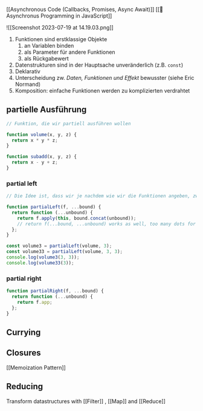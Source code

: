 [[Asynchronous Code (Callbacks, Promises, Async Await)]] [[📼 Asynchronus Programming in JavaScript]]

![[Screenshot 2023-07-19 at 14.19.03.png]]

1. Funktionen sind erstklassige Objekte
   1. an Variablen binden
   2. als Parameter für andere Funktionen
   3. als Rückgabewert
2. Datenstrukturen sind in der Hauptsache unveränderlich (z.B. `const`)
3. Deklarativ
4. Unterscheidung zw. _Daten, Funktionen und Effekt_ bewusster (siehe Eric Normand)
5. Komposition: einfache Funktionen werden zu komplizierten verdrahtet

## partielle Ausführung

```javascript
// Funktion, die wir partiell ausführen wollen

function volume(x, y, z) {
  return x * y * z;
}

function subadd(x, y, z) {
  return x - y + z;
}
```

### partial left

```javascript
// Die Idee ist, dass wir je nachdem wie wir die Funktionen angeben, zwei Listen von Parametern haben, die gebundenen Parameter der ersten Funkiton und die nicht gebundenen der inneren.

function partialLeft(f, ...bound) {
  return function (...unbound) {
    return f.apply(this, bound.concat(unbound));
    // return f(...bound, ...unbound) works as well, too many dots for my taste
  };
}

const volume3 = partialLeft(volume, 3);
const volume33 = partialLeft(volume, 3, 3);
console.log(volume3(3, 3));
console.log(volume33(3));
```

### partial right

```javascript
function partialRight(f, ...bound) {
  return function (...unbound) {
    return f.app;
  };
}
```

## Currying

## Closures

[[Memoization Pattern]]

## Reducing

Transform datastructures with [[Filter]] , [[Map]] and [[Reduce]]
